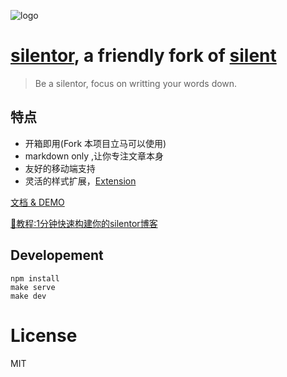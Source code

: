 ![logo](./img/favicon.ico) 

[silentor](https://github.com/Jayin/silentor), a friendly fork of [silent](https://github.com/fritx/silent)
=========
> Be a silentor, focus on writting your words down.

特点
----
* 开箱即用(Fork 本项目立马可以使用)
* markdown only ,让你专注文章本身
* 友好的移动端支持
* 灵活的样式扩展，[Extension](./vendor/extension/)

[文档 & DEMO](http://jayin.github.io/silentor/)

[🚀教程:1分钟快速构建你的silentor博客](http://jayinton.com/silentor/?docs/getting-start/main.md)

Developement
------------

```
npm install
make serve
make dev
```

License
===

MIT
